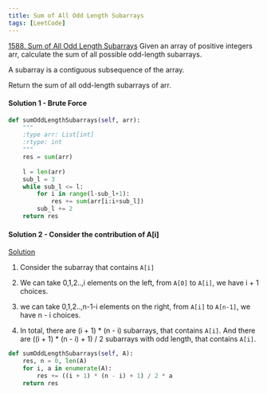 ```yaml
---
title: Sum of All Odd Length Subarrays
tags: [LeetCode]
---
```


[1588. Sum of All Odd Length Subarrays](https://leetcode.com/problems/sum-of-all-odd-length-subarrays/)
Given an array of positive integers arr, calculate the sum of all possible odd-length subarrays.

A subarray is a contiguous subsequence of the array.

Return the sum of all odd-length subarrays of arr.

#### Solution 1 - Brute Force  
```python
def sumOddLengthSubarrays(self, arr):
    """
    :type arr: List[int]
    :rtype: int
    """
    res = sum(arr)
    
    l = len(arr)
    sub_l = 3
    while sub_l <= l:
        for i in range(l-sub_l+1):
            res += sum(arr[i:i+sub_l])
        sub_l += 2
    return res
```
#### Solution 2 - Consider the contribution of A[i]  
[Solution](https://leetcode.com/problems/sum-of-all-odd-length-subarrays/discuss/854184/JavaC%2B%2BPython-O(N)-Time-O(1)-Space)
1. Consider the subarray that contains `A[i]`

1. We can take 0,1,2..,i elements on the left, from `A[0]` to `A[i]`, we have i + 1 choices.

1. we can take 0,1,2..,n-1-i elements on the right, from `A[i]` to `A[n-1]`, we have n - i choices.

1. In total, there are (i + 1) * (n - i) subarrays, that contains `A[i]`. And there are ((i + 1) * (n - i) + 1) / 2 subarrays with odd length, that contains `A[i]`.

```python
def sumOddLengthSubarrays(self, A):
    res, n = 0, len(A)
    for i, a in enumerate(A):
        res += ((i + 1) * (n - i) + 1) / 2 * a
    return res
```